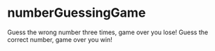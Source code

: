 # numberGuessingGame
Guess the wrong number three times, game over you lose!
Guess the correct number, game over you win!

